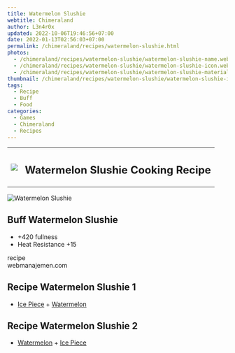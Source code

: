 ```yaml
---
title: Watermelon Slushie
webtitle: Chimeraland
author: L3n4r0x
updated: 2022-10-06T19:46:56+07:00
date: 2022-01-13T02:56:03+07:00
permalink: /chimeraland/recipes/watermelon-slushie.html
photos:
  - /chimeraland/recipes/watermelon-slushie/watermelon-slushie-name.webp
  - /chimeraland/recipes/watermelon-slushie/watermelon-slushie-icon.webp
  - /chimeraland/recipes/watermelon-slushie/watermelon-slushie-material.webp
thumbnail: /chimeraland/recipes/watermelon-slushie/watermelon-slushie-icon.webp
tags:
  - Recipe
  - Buff
  - Food
categories:
  - Games
  - Chimeraland
  - Recipes
---
```


<section id="bootstrap-wrapper"><link rel="stylesheet" href="https://cdn.statically.io/gh/dimaslanjaka/Web-Manajemen/40ac3225/css/bootstrap-4.5-wrapper.css"/><div class="row mb-2"><div class="col-md-12 mb-2"><table class="table" id="post-info"><tbody><tr><td><img class="d-inline-block me-2" src="/chimeraland/recipes/watermelon-slushie/watermelon-slushie-icon.webp" width="auto" height="auto"/></td><td><h1 class="fs-5">Watermelon Slushie Cooking Recipe</h1></td></tr></tbody></table></div></div><div class="card mb-2"><div class="row g-0"><div class="col-sm-4 position-relative mb-2"><img src="/chimeraland/recipes/watermelon-slushie/watermelon-slushie-material.webp" class="card-img fit-cover w-100 h-100" alt="Watermelon Slushie" data-fancybox="true"/></div><div class="col-sm-8 mb-2"><div class="card-body"><h2 class="card-title fs-5">Buff Watermelon Slushie</h2><div class="card-text"><ul><li>+420 fullness</li><li>Heat Resistance +15</li></ul></div><span class="badge rounded-pill bg-dark">recipe</span></div><div class="card-footer text-end text-muted">webmanajemen.com</div></div></div></div><div class="row mb-2"><div class="col-12 col-lg-6 recipe-item mb-2"><div class="card"><div class="card-body"><h2 class="card-title fs-5">Recipe Watermelon Slushie 1</h2><div class="card-text"><ul><li><a class="text-decoration-none" href="/chimeraland/materials/ice-piece.html">Ice Piece</a><span> + </span><a class="text-decoration-none" href="/chimeraland/materials/watermelon.html">Watermelon</a></li></ul></div></div></div></div><div class="col-12 col-lg-6 recipe-item mb-2"><div class="card"><div class="card-body"><h2 class="card-title fs-5">Recipe Watermelon Slushie 2</h2><div class="card-text"><ul><li><a class="text-decoration-none" href="/chimeraland/materials/watermelon.html">Watermelon</a><span> + </span><a class="text-decoration-none" href="/chimeraland/materials/ice-piece.html">Ice Piece</a></li></ul></div></div></div></div></div></section>